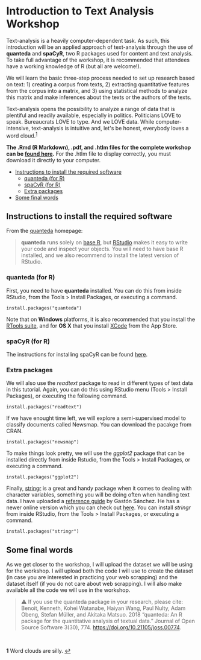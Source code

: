 # Introduction to Text Analysis Workshop 

Text-analysis is a heavily computer-dependent task. As such, this introduction will be an applied approach of text-analysis through the use of **quanteda** and **spaCyR**, two R packages used for content and text analysis. To take full advantage of the workshop, it is recommended that attendees have a working knowledge of R (but all are welcome!).  

We will learn the basic three-step process needed to set up research based on text: 1) creating a corpus from texts, 2) extracting quantitative features from the corpus into a matrix, and 3) using statistical methods to analyze this matrix and make inferences about the texts or the authors of the texts. 

Text-analysis opens the possibility to analyze a range of data that is plentiful and readily available, especially in politics. Politicians LOVE to speak. Bureaucrats LOVE to type. And we LOVE data. While computer-intensive, text-analysis is intuitive and, let's be honest, everybody loves a word cloud.<sup id="a1">[1](#f1)</sup> 

**The .Rmd (R Markdown), .pdf, and .htlm files for the complete workshop can be [found here](https://github.com/vallejo086/Text-Analysis-Workshop-U-Houston/tree/master/Workshop).** For the .htlm file to display correctly, you must download it directly to your computer. 

  - [Instructions to install the required software](#instructions-to-install-the-required-software)
    - [quanteda (for R)](#quanteda-for-r)
    - [spaCyR (for R)](#spacyr-for-r)
    - [Extra packages](#extra-packages)
  - [Some final words](#some-final-words)
  
## Instructions to install the required software

From the [quanteda](https://tutorials.quanteda.io) homepage:

> **quanteda** runs solely on [base R](https://cran.r-project.org), but [RStudio](https://www.rstudio.com/products/rstudio/download/) makes it easy to write your code and inspect your objects. You will need to have base R installed, and we also recommend to install the latest version of RStudio.

### quanteda (for R)

First, you need to have **quanteda** installed. You can do this from inside RStudio, from the Tools > Install Packages, or executing a command.

```
install.packages("quanteda")
```

Note that on **Windows** platforms, it is also recommended that you install the [RTools suite](https://cran.r-project.org/bin/windows/Rtools/), and for **OS X** that you install [XCode](https://apps.apple.com/gb/app/xcode/id497799835?mt=12) from the App Store.

### spaCyR (for R)

The instructions for installing spaCyR can be found [here](https://github.com/vallejo086/Text-Analysis-Workshop-U-Houston/blob/master/Installing%20spaCyR/Installing_spaCyR.md).

### Extra packages

We will also use the *readtext* package to read in different types of text data in this tutorial. Again, you can do this using RStudio menu (Tools > Install Packages), or executing the following command.

```
install.packages("readtext")
```

If we have enought time left, we will explore a semi-supervised model to classify documents called Newsmap. You can download the pacakge from CRAN.

```
install.packages("newsmap")   
```

To make things look pretty, we will use the *ggplot2* package that can be installed directly from inside Rstudio, from the Tools > Install Packages, or executing a command.

```
install.packages("ggplot2")
```

Finally, [stringr](https://cran.r-project.org/web/packages/stringr/vignettes/stringr.html) is a great and handy package when it comes to dealing with character variables, something you will be doing often when handling text data. I have uploaded a [reference guide](https://github.com/vallejo086/Text-Analysis-Workshop-U-Houston/blob/master/Sanchez%20(2013)%20-%20Handling%20and%20Processing%20Strings%20in%20R.pdf) by Gastón Sánchez. He has a newer online version which you can check out [here](http://www.gastonsanchez.com/r4strings/). You can install *stringr* from inside RStudio, from the Tools > Install Packages, or executing a command.

```
install.packages("stringr")
```
## Some final words

As we get closer to the workshop, I will upload the dataset we will be using for the workshop. I will upload both the code I will use to create the dataset (in case you are interested in practicing your web scrapping) and the dataset itself (if you do not care about web scrapping). I will also make available all the code we will use in the workshop.   


> :warning: If you use the quanteda package in your research, please cite:
> Benoit, Kenneth, Kohei Watanabe, Haiyan Wang, Paul Nulty, Adam Obeng, Stefan Müller, and Akitaka Matsuo. 2018 “quanteda: An R package for the quantitative analysis of textual data.” Journal of Open Source Software 3(30), 774. https://doi.org/10.21105/joss.00774.


&nbsp;
&nbsp;
&nbsp;
&nbsp;
&nbsp;
&nbsp;
&nbsp;

<b id="f1">1</b> Word clouds are silly. [↩](#a1)
